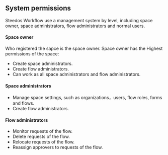 ## System permissions

Steedos Workflow use a management system by level, including space owner, space administrators, flow administrators and normal users. 

#### Space owner
Who registered the sapce is the space owner. Space owner has the Highest permissions of the space:
  - Create space administrators.
  - Create flow administrators.
  - Can work as all space administrators and flow administrators.
 
#### Space administrators
  - Manage space settings, such as organizations，users, flow roles, forms and flows.
  - Create flow administrators.
 
#### Flow administrators
  - Monitor requests of the flow.
  - Delete requests of the flow.
  - Relocate requests of the flow.
  - Reassign approvers to requests of the flow.
